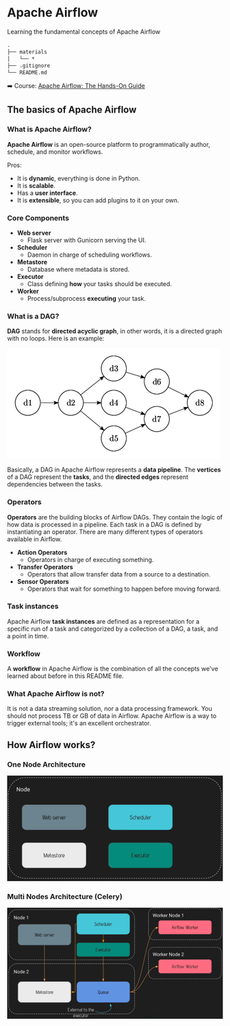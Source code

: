 # Apache Airflow

Learning the fundamental concepts of Apache Airflow

    .
    ├── materials
    │   └── *
    ├── .gitignore
    └── README.md

➡️ Course: [Apache Airflow: The Hands-On Guide](https://www.udemy.com/course/the-ultimate-hands-on-course-to-master-apache-airflow/)

## The basics of Apache Airflow

### What is Apache Airflow?
**Apache Airflow** is an open-source platform to programmatically author, schedule, and monitor workflows.

Pros:

- It is **dynamic**, everything is done in Python.
- It is **scalable**.
- Has a **user interface**.
- It is **extensible**, so you can add plugins to it on your own.

### Core Components
- **Web server** 
    - Flask server with Gunicorn serving the UI.
- **Scheduler**
    - Daemon in charge of scheduling workflows.
- **Metastore**
    - Database where metadata is stored.
- **Executor**
    - Class defining **how** your tasks should be executed.
- **Worker**
    - Process/subprocess **executing** your task.

### What is a DAG?

**DAG** stands for **directed acyclic graph**, in other words, it is a directed graph with no loops. Here is an example:

![Directed Acyclic Graph](./assets/DAG.png)

Basically, a DAG in Apache Airflow represents a **data pipeline**. The **vertices** of a DAG represent the **tasks**, and the **directed edges** represent dependencies between the tasks.

### Operators

**Operators** are the building blocks of Airflow DAGs. They contain the logic of how data is processed in a pipeline. Each task in a DAG is defined by instantiating an operator. There are many different types of operators available in Airflow.

- **Action Operators**
    - Operators in charge of executing something.
- **Transfer Operators**
    - Operators that allow transfer data from a source to a destination.
- **Sensor Operators**
    - Operators that wait for something to happen before moving forward.

### Task instances

Apache Airflow **task instances** are defined as a representation for a specific run of a task and categorized by a collection of a DAG, a task, and a point in time.

### Workflow

A **workflow** in Apache Airflow is the combination of all the concepts we've learned about before in this README file.

### What Apache Airflow is not?

It is not a data streaming solution, nor a data processing framework. You should not process TB or GB of data in Airflow. Apache Airflow is a way to trigger external tools; it's an excellent orchestrator.

## How Airflow works?

### One Node Architecture

![One Node Architecture](./assets/One%20Node%20Architecture.png)

### Multi Nodes Architecture (Celery)

![Multi Nodes Architecture (Celery)](./assets/Multi%20Nodes%20Architecture%20(Celery).png)